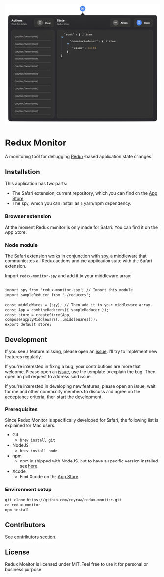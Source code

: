 ![Logo](./docs/assets/redux-monitor-popup.png)

# Redux Monitor
A monitoring tool for debugging [Redux](https://github.com/reactjs/redux)-based application state changes.


## Installation
This application has two parts:
- The Safari extension, current repository, which you can find on the [App Store](https://apps.apple.com/us/app/redux-monitor/id1575132553). 
- The spy, which you can install as a yarn/npm dependency. 


### Browser extension
At the moment Redux monitor is only made for Safari. You can find it on the App Store. 


### Node module
The Safari extension works in conjunction with [spy](https://github.com/reyraa/redux-monitor-spy), a middleware that communicates all Redux actions and the application state with the Safari extension.

Import `redux-monitor-spy` and add it to your middleware array:

```

import spy from 'redux-monitor-spy'; // Import this module
import sampleReducer from './reducers';

const middleWares = [spy]; // Then add it to your middleware array.
const App = combineReducers({ sampleReducer });
const store = createStore(App, compose(applyMiddleware(...middleWares)));
export default store;

```

## Development
If you see a feature missing, please open an [issue](https://github.com/reyraa/redux-monitor/issues). I'll try to implement new features regularly.

If you're interested in fixing a bug, your contributions are more that welcome. Please open an [issue](https://github.com/reyraa/redux-monitor/issues), use the template to explain the bug. Then open an pull request to address said issue.

If you're interested in developing new features, please open an issue, wait for me and other community members to discuss and agree on the acceptance criteria, then start the development.


### Prerequisites
Since Redux Monitor is specifically developed for Safari, the following list is explained for Mac users.
 - Git
   - `brew install git`
 - NodeJS
   - `brew install node`
 - npm
   - npm is shipped with NodeJS. but to have a specific version installed see [here](https://stackoverflow.com/questions/9755841/how-can-i-change-the-version-of-npm-using-nvm).
 - Xcode
   - Find Xcode on the [App Store](https://apps.apple.com/de/app/xcode/id497799835?l=en&mt=12).


### Environment setup
```
git clone https://github.com/reyraa/redux-monitor.git
cd redux-monitor
npm install
```


## Contributors
See [contributors section](https://github.com/reyraa/redux-monitor/graphs/contributors).


## License
Redux Monitor is licensed under MIT. Feel free to use it for personal or business purpose.
